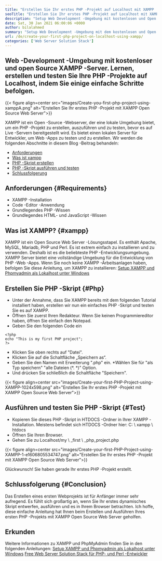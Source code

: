 ```yaml
---
title: "Erstellen Sie Ihr erstes PHP -Projekt auf Localhost mit XAMPP '" 
seoTitle: "Erstellen Sie Ihr erstes PHP -Projekt auf Localhost mit XAMPP" 
description: "Setup Web Development -Umgebung mit kostenlosen und Open Source Web Server XAMPP. Erstellen und testen Sie Ihre PHP -Projekte auf Localhost, indem Sie einige einfache Schritte befolgen." 
date: Sat, 30 Jan 2021 06:00:06 +0000
author: bilalahmed
summary: "Setup Web Development -Umgebung mit dem kostenlosen und Open -Source -XAMPP -Server. Lernen, erstellen und testen Sie Ihre PHP -Projekte auf Localhost, indem Sie einige einfache Schritte befolgen." 
url: /de/create-your-first-php-project-on-localhost-using-xampp/
categories: ['Web Server Solution Stack']
---
```


## Web -Development -Umgebung mit kostenloser und open Source XAMPP -Server. Lernen, erstellen und testen Sie Ihre PHP -Projekte auf Localhost, indem Sie einige einfache Schritte befolgen.

{{< figure align=center src="images/Create-you-first-php-project-using-xamppA.png" alt="Erstellen Sie Ihr erstes PHP -Projekt mit XAMPP Open Source Web Server">}}

XAMPP ist ein Open -Source -Webserver, der eine lokale Umgebung bietet, um ein PHP -Projekt zu erstellen, auszuführen und zu testen, bevor es auf Live -Servern bereitgestellt wird. Es bietet einen lokalen Server für Entwickler, um Web -Apps zu testen und zu erstellen. Wir werden die folgenden Abschnitte in diesem Blog -Beitrag behandeln:
  * [Anforderungen][2]
  * [Was ist xampp][3]
  * [PHP -Skript erstellen][4]
  * [PHP -Skript ausführen und testen][5]
  * [Schlussfolgerung][6]

## Anforderungen {#Requirements}
  * XAMPP -Installation
  * Code -Editor -Anwendung
  * Grundlegendes PHP -Wissen
  * Grundlegendes HTML- und JavaScript -Wissen

## Was ist XAMPP? {#xampp}
XAMPP ist ein Open Source Web Server -Lösungsstapel. Es enthält Apache, MySQL, Mariadb, PHP und Perl. Es ist extrem einfach zu installieren und zu verwenden. Deshalb ist es die beliebteste PHP -Entwicklungsumgebung. XAMPP Server bietet eine vollständige Umgebung für die Entwicklung von PHP -Web -Apps. Wenn Sie noch keine XAMPP -Arbeitsanlagen haben, befolgen Sie diese Anleitung, um XAMPP zu installieren:
[Setup XAMPP und Phpmyadmin als Lokalhost unter Windows][7]

## Erstellen Sie PHP -Skript {#Php}
  * Unter der Annahme, dass Sie XAMPP bereits mit dem folgenden Tutorial installiert haben, erstellen wir nun ein einfaches PHP -Skript und testen Sie es auf XAMPP.
  * Öffnen Sie zuerst Ihren Redakteur. Wenn Sie keinen Programmiereditor haben, öffnen Sie einfach den Notepad.
  * Geben Sie den folgenden Code ein
```
<?php
echo "This is my first PHP project";
?>
```
  * Klicken Sie oben rechts auf "Datei".
  * Klicken Sie auf die Schaltfläche „Speichern as“.
  * Geben Sie den Namen mit Erweiterung ".php" ein.
  *Wählen Sie für "als Typ speichern" "alle Dateien (\*. \*)" Option.
  * Und drücken Sie schließlich die Schaltfläche "Speichern".

{{< figure align=center src="images/Create-your-first-PHP-Project-using-XAMPP-1024x598.png" alt="Erstellen Sie Ihr erstes PHP -Projekt mit XAMPP Open Source Web Server">}}


## Ausführen und testen Sie PHP -Skript {#Test}
  * Kopieren Sie dieses PHP -Skript in HTDOCS -Ordner in Ihrer XAMPP -Installation. Meistens befindet sich HTDOCS -Ordner hier: C: \ xampp \ htdocs
  * Öffnen Sie Ihren Browser.
  * Gehen Sie zu Localhost/my \ _first \ _php_project.php

{{< figure align=center src="images/Create-your-first-PHP-Project-using-XAMPP-1-e1606805534747.png" alt="Erstellen Sie Ihr erstes PHP -Projekt mit XAMPP Open Source Web Server">}}

Glückwunsch! Sie haben gerade Ihr erstes PHP -Projekt erstellt.

## Schlussfolgerung {#Conclusion}
Das Erstellen eines ersten Webprojekts ist für Anfänger immer sehr aufregend. Es fühlt sich großartig an, wenn Sie Ihr erstes dynamisches Skript entwerfen, ausführen und es in Ihrem Browser betrachten. Ich hoffe, diese einfache Anleitung hat Ihnen beim Erstellen und Ausführen Ihres ersten PHP -Projekts mit XAMPP Open Source Web Server geholfen.

## Erkunden
Weitere Informationen zu XAMPP und PhpMyAdmin finden Sie in den folgenden Anleitungen:
[Setup XAMPP und Phpmyadmin als Lokalhost unter Windows][7]
[Free Web Server Solution Stack für PHP- und Perl -Entwickler][1]

  
[1]: https://products.containerize.com/solution-stack/xampp
[2]: #requirements
[3]: #xampp
[4]: #php
[5]: #test
[6]: #conclusion
[7]: https://blog.containerize.com/database-management-software/how-to-setup-xampp-and-phpmyadmin-as-localhost-on-windows/
